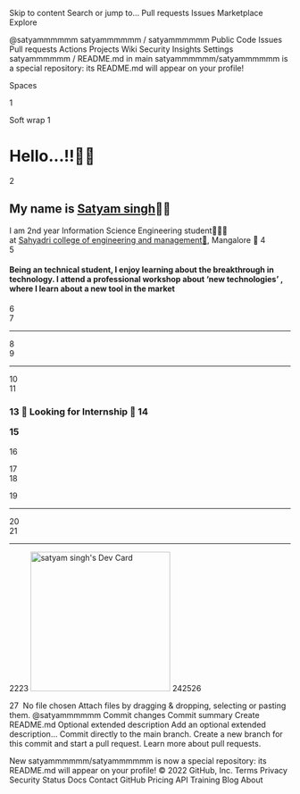 Skip to content
Search or jump to…
Pull requests
Issues
Marketplace
Explore
 
@satyammmmmm 
satyammmmmm
/
satyammmmmm
Public
Code
Issues
Pull requests
Actions
Projects
Wiki
Security
Insights
Settings
satyammmmmm
/
README.md
in
main
satyammmmmm/satyammmmmm is a special repository: its README.md will appear on your profile!

 

Spaces

1

Soft wrap
1
<h1>Hello...!!👋👋</h1>
2
<h2>My name is <a href="https://www.linkedin.com/in/satyam-singh-483673207">Satyam singh</a>👦🏻</h2
3
 <h2>I am 2nd year Information Science Engineering student👨🏻‍🎓 <br> at <a href=https://sahyadri.edu.in/>Sahyadri college of engineering and management🏫</a>, Mangalore 📌 </h2>
4
 <br>
5
 <h4>Being an technical student, I enjoy learning about the breakthrough in technology. I attend a professional workshop about ‘new technologies’ , where I learn about a new tool in the market</h4>
6
 <br>
7
 <hr>
8
  <br>
9
 <hr>
10
  <br>
11
  <h3
12
           
13
          👀 Looking for Internship  👀
14
 
15
 </h3>
16
 
17
 <br>
18
                 
19
 <hr>
20
  <br>
21
 <hr>
22
​
23
   <a href="https://app.daily.dev/satyammmmmm_"><img src="https://api.daily.dev/devcards/027617d5aaff4435937ea400635e7b1f.png?r=1ir" width="250" alt="satyam singh's Dev Card"/></a>
24
​
25
​
26
 
27
​
No file chosen
Attach files by dragging & dropping, selecting or pasting them.
@satyammmmmm
Commit changes
Commit summary
Create README.md
Optional extended description
Add an optional extended description…
 Commit directly to the main branch.
 Create a new branch for this commit and start a pull request. Learn more about pull requests.
 
New satyammmmmm/satyammmmmm is now a special repository: its README.md will appear on your profile!
© 2022 GitHub, Inc.
Terms
Privacy
Security
Status
Docs
Contact GitHub
Pricing
API
Training
Blog
About


